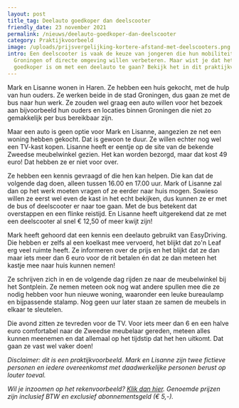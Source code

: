 ```yaml
---
layout: post
title_tag: Deelauto goedkoper dan deelscooter
friendly_date: 23 november 2021
permalink: /nieuws/deelauto-goedkoper-dan-deelscooter
category: Praktijkvoorbeeld
image: /uploads/prijsvergelijking-kortere-afstand-met-deelscooters.png
intro: Een deelscooter is vaak de keuze van jongeren die hun mobiliteit binnen
  Groningen of directe omgeving willen verbeteren. Maar wist je dat het vaak
  goedkoper is om met een deelauto te gaan? Bekijk het in dit praktijkvoorbeeld.
---
```

Mark en Lisanne wonen in Haren. Ze hebben een huis gekocht, met de hulp van hun ouders. Ze werken beide in de stad Groningen, dus gaan ze met de bus naar hun werk. Ze zouden wel graag een auto willen voor het bezoek aan bijvoorbeeld hun ouders en locaties binnen Groningen die niet zo gemakkelijk per bus bereikbaar zijn.

Maar een auto is geen optie voor Mark en Lisanne, aangezien ze net een woning hebben gekocht. Dat is gewoon te duur. Ze willen echter nog wel een TV-kast kopen. Lisanne heeft er eentje op de site van de bekende Zweedse meubelwinkel gezien. Het kan worden bezorgd, maar dat kost 49 euro! Dat hebben ze er niet voor over.

Ze hebben een kennis gevraagd of die hen kan helpen. Die kan dat de volgende dag doen, alleen tussen 16.00 en 17.00 uur. Mark of Lisanne zal dan op het werk moeten vragen of ze eerder naar huis mogen. Sowieso willen ze eerst wel even de kast in het echt bekijken, dus kunnen ze er met de bus of deelscooter er naar toe gaan. Met de bus betekent dat overstappen en een flinke reistijd. En Lisanne heeft uitgerekend dat ze met een deelscooter al snel € 12,50 of meer kwijt zijn!

Mark heeft gehoord dat een kennis een deelauto gebruikt van EasyDriving. Die hebben er zelfs al een koelkast mee vervoerd, het blijkt dat zo'n Leaf erg veel ruimte heeft. Ze informeren over de prijs en het blijkt dat ze dan maar iets meer dan 6 euro voor de rit betalen én dat ze dan meteen het kastje mee naar huis kunnen nemen!

Ze schrijven zich in en de volgende dag rijden ze naar de meubelwinkel bij het Sontplein. Ze nemen meteen ook nog wat andere spullen mee die ze nodig hebben voor hun nieuwe woning, waaronder een leuke bureaulamp en bijpassende stalamp. Nog geen uur later staan ze samen de meubels in elkaar te sleutelen.

Die avond zitten ze tevreden voor de TV. Voor iets meer dan 6 en een halve euro comfortabel naar de Zweedse meubelaar gereden, meteen alles kunnen meenemen en dat allemaal op het tijdstip dat het hen uitkomt. Dat gaan ze vast wel vaker doen!

*Disclaimer: dit is een praktijkvoorbeeld. Mark en Lisanne zijn twee fictieve personen en iedere overeenkomst met daadwerkelijke personen berust op louter toeval.*

*Wil je inzoomen op het rekenvoorbeeld? [Klik dan hier](https://d33wubrfki0l68.cloudfront.net/841a90b9def7f150676afb04d88117d94d2f2104/84736/uploads/prijsvergelijking-kortere-afstand-met-deelscooters.png). Genoemde prijzen zijn inclusief BTW en exclusief abonnementsgeld (€ 5,-).*